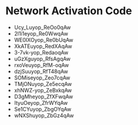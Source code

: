 # Network Activation Code
* Ucy_Luyop_ReOo0qAw
* 2l1i1eyop_Re0WwqAw
* WE0IXOyop_Re0bUqAw
* XkATEuyop_RedXAqAw
* 3-7vk-yop_RedaoqAw
* uGzXguyop_RfsAgqAw
* rxoVeuyop_RfM-oqAw
* dzjSuuyop_RfT48qAw
* SOMiseyop_Zeo7cqAw
* TMjONuyop_Ze5ecqAw
* xhNWZ-yop_ZeBxkqAw
* D3gMheyop_ZfXFwqAw
* ItyuOeyop_ZfrWYqAw
* Se1CYuyop_ZbgOYqAw
* wNXShuyop_ZbGz4qAw